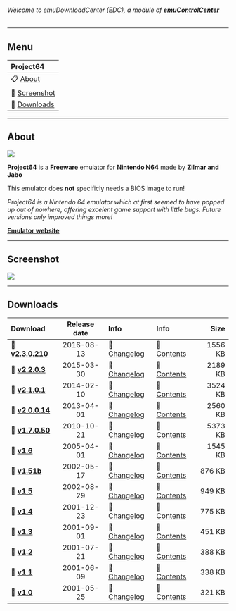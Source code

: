 ###### Welcome to emuDownloadCenter (EDC), a module of [**emuControlCenter**](https://github.com/PhoenixInteractiveNL/emuControlCenter/wiki/)
***
## Menu
| **Project64** |
|:---------|
| :clipboard: [About](#about) |
| :sunrise: [Screenshot](#screenshot) |
| :floppy_disk: [Downloads](#downloads) |
***
## About
![](https://github.com/PhoenixInteractiveNL/emuDownloadCenter/wiki/images_emulator/project64_logo_200.jpg)

**Project64** is a **Freeware** emulator for **Nintendo N64** made by **Zilmar and Jabo**

This emulator does **not** specificly needs a BIOS image to run!

_Project64 is a Nintendo 64 emulator which at first seemed to have popped up out of nowhere, offering excelent game support with little bugs. Future versions only improved things more!_

[**Emulator website**](http://www.pj64-emu.com/)
***
## Screenshot
![](https://raw.githubusercontent.com/PhoenixInteractiveNL/emuDownloadCenter/master/downloadhooks/project64/project64_screen.jpg)
***
## Downloads
| Download | Release date  | Info       | Info       | Size       |
|:---------|:-------------:|:-----------|:-----------|-----------:|
| :floppy_disk: [**v2.3.0.210**](https://github.com/PhoenixInteractiveNL/edc-repo0002/raw/master/project64/2.3.0.210.7z) | 2016-08-13 | :page_facing_up: [Changelog](https://github.com/PhoenixInteractiveNL/edc-repo0002/blob/master/project64/2.3.0.210_changelog.txt) | :mag_right: [Contents](https://github.com/PhoenixInteractiveNL/edc-repo0002/blob/master/project64/2.3.0.210_contents.txt) | 1556 KB |
| :floppy_disk: [**v2.2.0.3**](https://github.com/PhoenixInteractiveNL/edc-repo0002/raw/master/project64/2.2.0.3.7z) | 2015-03-30 | :page_facing_up: [Changelog](https://github.com/PhoenixInteractiveNL/edc-repo0002/blob/master/project64/2.2.0.3_changelog.txt) | :mag_right: [Contents](https://github.com/PhoenixInteractiveNL/edc-repo0002/blob/master/project64/2.2.0.3_contents.txt) | 2189 KB |
| :floppy_disk: [**v2.1.0.1**](https://github.com/PhoenixInteractiveNL/edc-repo0002/raw/master/project64/2.1.0.1.7z) | 2014-02-10 | :page_facing_up: [Changelog](https://github.com/PhoenixInteractiveNL/edc-repo0002/blob/master/project64/2.1.0.1_changelog.txt) | :mag_right: [Contents](https://github.com/PhoenixInteractiveNL/edc-repo0002/blob/master/project64/2.1.0.1_contents.txt) | 3524 KB |
| :floppy_disk: [**v2.0.0.14**](https://github.com/PhoenixInteractiveNL/edc-repo0002/raw/master/project64/2.0.0.14.7z) | 2013-04-01 | :page_facing_up: [Changelog](https://github.com/PhoenixInteractiveNL/edc-repo0002/blob/master/project64/2.0.0.14_changelog.txt) | :mag_right: [Contents](https://github.com/PhoenixInteractiveNL/edc-repo0002/blob/master/project64/2.0.0.14_contents.txt) | 2560 KB |
| :floppy_disk: [**v1.7.0.50**](https://github.com/PhoenixInteractiveNL/edc-repo0002/raw/master/project64/1.7.0.50.7z) | 2010-10-21 | :page_facing_up: [Changelog](https://github.com/PhoenixInteractiveNL/edc-repo0002/blob/master/project64/1.7.0.50_changelog.txt) | :mag_right: [Contents](https://github.com/PhoenixInteractiveNL/edc-repo0002/blob/master/project64/1.7.0.50_contents.txt) | 5373 KB |
| :floppy_disk: [**v1.6**](https://github.com/PhoenixInteractiveNL/edc-repo0002/raw/master/project64/1.6.7z) | 2005-04-01 | :page_facing_up: [Changelog](https://github.com/PhoenixInteractiveNL/edc-repo0002/blob/master/project64/1.6_changelog.txt) | :mag_right: [Contents](https://github.com/PhoenixInteractiveNL/edc-repo0002/blob/master/project64/1.6_contents.txt) | 1545 KB |
| :floppy_disk: [**v1.51b**](https://github.com/PhoenixInteractiveNL/edc-repo0002/raw/master/project64/1.51b.7z) | 2002-05-17 | :page_facing_up: [Changelog](https://github.com/PhoenixInteractiveNL/edc-repo0002/blob/master/project64/1.51b_changelog.txt) | :mag_right: [Contents](https://github.com/PhoenixInteractiveNL/edc-repo0002/blob/master/project64/1.51b_contents.txt) | 876 KB |
| :floppy_disk: [**v1.5**](https://github.com/PhoenixInteractiveNL/edc-repo0002/raw/master/project64/1.5.7z) | 2002-08-29 | :page_facing_up: [Changelog](https://github.com/PhoenixInteractiveNL/edc-repo0002/blob/master/project64/1.5_changelog.txt) | :mag_right: [Contents](https://github.com/PhoenixInteractiveNL/edc-repo0002/blob/master/project64/1.5_contents.txt) | 949 KB |
| :floppy_disk: [**v1.4**](https://github.com/PhoenixInteractiveNL/edc-repo0002/raw/master/project64/1.4.7z) | 2001-12-23 | :page_facing_up: [Changelog](https://github.com/PhoenixInteractiveNL/edc-repo0002/blob/master/project64/1.4_changelog.txt) | :mag_right: [Contents](https://github.com/PhoenixInteractiveNL/edc-repo0002/blob/master/project64/1.4_contents.txt) | 775 KB |
| :floppy_disk: [**v1.3**](https://github.com/PhoenixInteractiveNL/edc-repo0002/raw/master/project64/1.3.7z) | 2001-09-01 | :page_facing_up: [Changelog](https://github.com/PhoenixInteractiveNL/edc-repo0002/blob/master/project64/1.3_changelog.txt) | :mag_right: [Contents](https://github.com/PhoenixInteractiveNL/edc-repo0002/blob/master/project64/1.3_contents.txt) | 451 KB |
| :floppy_disk: [**v1.2**](https://github.com/PhoenixInteractiveNL/edc-repo0002/raw/master/project64/1.2.7z) | 2001-07-21 | :page_facing_up: [Changelog](https://github.com/PhoenixInteractiveNL/edc-repo0002/blob/master/project64/1.2_changelog.txt) | :mag_right: [Contents](https://github.com/PhoenixInteractiveNL/edc-repo0002/blob/master/project64/1.2_contents.txt) | 388 KB |
| :floppy_disk: [**v1.1**](https://github.com/PhoenixInteractiveNL/edc-repo0002/raw/master/project64/1.1.7z) | 2001-06-09 | :page_facing_up: [Changelog](https://github.com/PhoenixInteractiveNL/edc-repo0002/blob/master/project64/1.1_changelog.txt) | :mag_right: [Contents](https://github.com/PhoenixInteractiveNL/edc-repo0002/blob/master/project64/1.1_contents.txt) | 338 KB |
| :floppy_disk: [**v1.0**](https://github.com/PhoenixInteractiveNL/edc-repo0002/raw/master/project64/1.0.7z) | 2001-05-25 | :page_facing_up: [Changelog](https://github.com/PhoenixInteractiveNL/edc-repo0002/blob/master/project64/1.0_changelog.txt) | :mag_right: [Contents](https://github.com/PhoenixInteractiveNL/edc-repo0002/blob/master/project64/1.0_contents.txt) | 321 KB |
